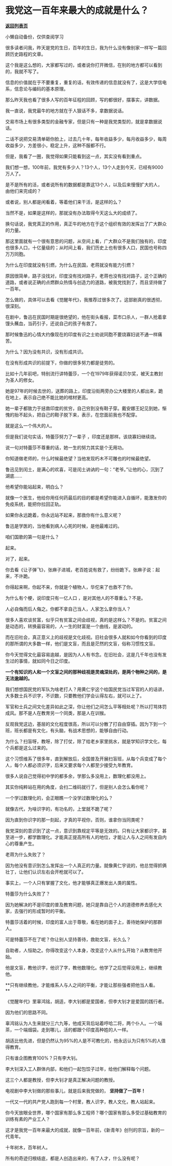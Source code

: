 # 我党这一百年来最大的成就是什么？

[**返回列表页**](/gzh/记忆承载3)

小懒自动备份，仅供查阅学习

很多读者问我，昨天是党的生日，百年的生日，我为什么没有像别家一样写一篇回顾历史路程的文章。  

  

这个我是这么想的，大家都写过的，或者说你打开微信，在别的地方都可以看到的，我就不写了。

  

信息的价值就在于不要重复，重复的话，有效传递的信息就没有了，这是大学信电系，信息论与编码的基本原理。

  

那么昨天我也看了很多人写的百年征程的回顾，写的都很好，摆事实，讲数据。  

  

我一直说，我党最牛的地方就在于人狠话不多，拿数据说话。

  

交易市场上有很多类型的金融专家，但是只有一种是我党类型的，就是拿数据说话。  

  

二话不说把交易清单砸你脸上，过去几十年，每年收益多少，每月收益多少，每周收益多少，方差很小，稳定上升，这种不服都不行。

  

但是，我看了一圈，我觉得如果只能看到这一点，其实没有看到重点。  

  

我们想一想，100年前，我党有多少人？13个人，13个人走到今天，已经有9000万人了。  

  

是不是所有的活，或者说所有的数据都是靠这13个人，以及后来慢慢扩大的人，由他们来完成的？  

  

或者说，别人都是闲看着，等着他们来干活，是这样的么？

  

当然不是，如果是这样的，那就没有办法取得今天这么大的成绩了。

  

换句话说，我党真正的作用，真正牛的地方在于这个组织有效的发挥出了广大群众的力量。  

  

那这里面就有一个很有意思的问题，从空间上看，广大群众不是我们独有的，印度也很多人口，十亿量级的；从时间上看，我们历史上也有很多人口，民国也号称四万万同胞。  

  

为什么在印度就没有引燃，为什么在民国，老蒋就没有能力引燃？

  

原因很简单，路子没找对，印度没有找对路子，老蒋也没有找对路子，这个正确的道路，或者说正确的点燃群众热情与创造力的道路，被我党找到了，而且坚持做了一百年。

  

怎么做的，具体可以去看《觉醒年代》，我推荐过很多次了。这部剧真的很透彻，很深刻。

  

在剧中，鲁迅在民国时期是很绝望的，他在街头看报，菜市口杀人，一群人抢着拿馒头蘸血，当药引子，还说自己的孩子有救了。

  

那时候鲁迅的心情大约像现在的印度有识之士劝说同胞不要烧寡妇说不通一样痛苦。

  

为什么？因为没有共识，没有形成共识。

  

在没有形成共识的前提下，你做的很多努力都是徒劳的。

  

比如十几年前吧，特别流行讲特蕾莎，一个在1979年获得诺贝尔奖，被天主教封为圣人的修女。

  

她是97年的时候去世的，送葬的路上，印度沿街两旁办公大楼里的人都出来，跪在地上，表示自己绝不能比她的棺材更高。  

  

她一辈子都致力于拯救印度的贫穷，自己穷到没有鞋子穿。戴安娜王妃见到她，惭愧的抬不起头，把自己的鞋子脱下来，表示，在您面前我也不配穿。  

  

就是这么一个伟大的人。  

  

但是我们说句实话，特蕾莎努力了一辈子 ，印度还是那样。该烧寡妇继续烧。  

  

说一句对特蕾莎不尊重的话，她一生的努力其实是个无用功。

  

你知道做老师的，什么时候最绝望？当他发现朽木不可雕也的时候最绝望。

  

鲁迅见到闰土，是满心的欢喜，可是闰土讷讷的一句：“老爷。”让他的心，沉到了湖底......

  

他希望你能站起来，明白么？  

  

就像一个医生，他给你用任何药最后的目的都是希望你能进入自循环，能激发你的免疫系统，能把你拉回正轨。  

  

如果你永远跪着，你永远站不起来，那救你有什么意义呢？  

  

鲁迅是学医的，当他看到病人心死的时候，是他最难过的。

  

咱们国歌的第一句是什么？  

  

起来。

  

对了，起来。

  

你去看《让子弹飞》，张麻子进城，老百姓说有救了，纷纷跪下。张麻子说：起来，不许跪。

  

你得起来啊，你起不来，你就是个植物人，华佗来了也救不了你。  

  

为什么有个梗，说印度只有一亿人口 ，是对其他人的不尊重么？不是。  

  

人必自侮而后人侮之。你都不拿自己当人，人家怎么拿你当人？  

  

很多人喜欢谈贫富，似乎只有贫富之间会歧视，真的是这样么？不是的。贫富之间是动态的，转换最容易的，人一生的财富是一个曲线，是波动的。  

  

而在旧社会，真正意义上的歧视是文化歧视。旧社会很多人就和如今你看到的印度的那所谓的大多数一样，他们是文盲，而且是茫然的文盲，俗称习惯性文盲。

  

你今天觉得文化最容易逾越，是因为人人有书念。在旧社会，这是几千年也没有发生过的事情，就如同今日之印度。

  

 **一个有知识的人和一个文盲之间的那种歧视是灵魂深处的，是两个物种之间的，是无法逾越的。**  

  

我们想想国民党的军队为啥老打人？用黄仁宇这个给国民党当过军官的人的话讲，大多数士兵不识字，不识数，只要教他们学会认得左右，就可以上了。  

  

军官和士兵之间文化差异如此之深，你让他们之间怎么平等相处呢？所以打骂体罚成风。那不是人在教育另一个同类，那是人在训猴。  

  

反观我党这边，基层的文化程度很高，所以可以分散了打自由穿插。因为下到一个班，班长都是有文化，有头脑，有战术思想的，能够自由行动。  

  

为什么？扫盲呀，教呀，除了打仗，除了给老乡家里挑水，就是学知识学文化，每个兵都是这么过来的。  

  

这个习惯维系了很多年，直到解放后，全国普及开展扫盲班，从每个兵变成了每个人，每个人都必须识字，后来又要求每个人都至少接受九年教育。  

  

很多人说自己觉得初中学的都多余，学那么多没用上，数理化都没用上。

  

其实你纯粹站在用的角度，会扫二维码就行了，但是别人会怎么看你呢？  

  

一个学过数理化的，会正眼瞧一个没学过数理化的么？

  

就像古代，为啥识字的，有功名的，上堂就不跪了呢？

  

因为直到你识字的那一刻起，才真的平视你，否则，谁拿你当同类呢？  

  

我党深刻的意识到了这一点，意识到靠规定平等是无效的。只有让大家都识字，甚至进一步，都学数理化。才能真正提高所有人的地位，才能让人与人之间有发自内心的尊重产生。  

  

老蒋为什么失败了？

  

因为他没有意识到怎么发挥出一个人真正的力量。就像黄仁宇说的，他总觉得抓俩壮丁，让他们认识左右会开枪就可以了。

  

事实上，一个人只有掌握了文化，他才能够真正爆发出人类的属性。

  

特蕾莎为什么失败了？  

  

因为她解决的不是印度的普及教育问题，她只是靠自己个人的道德修养去感化大家，去强行的形成暂时的平衡。  

  

特蕾莎活着的时候，印度的富人出于尊敬，看在她的面子上，善待她保护的那群人。  

  

可是特蕾莎不在了呢？你让别人坚持善待，救助文盲，长久么？

  

自助者，人恒助之。你得改变这个人本身，改变这个人从什么开始？从教育他开始。

  

他是文盲，教他识字，他识了字，教他数理化。他学了之后觉得没用上，继续教他。  

  

 **只有继续教他，才能维系人与人之间的平衡，才能让那些强者把他当人看。  
**

  

《觉醒年代》里辜鸿铭，胡适，李大钊都是爱国者，但李大钊才是爱国的践行者。  

  

因为他们的思路不同。

  

辜鸿铭认为人生来就分三六九等，他成天背后站着哼哈二将，两个仆人。一个端茶，一个端烟袋。走到哪儿，活的都跟个印度高种姓的人一样。

  

胡适比他先进，但是仍然认为95%的人是不可教化的，他永远认为只有5%的人值得教育。  

  

只有谁企图教育100%？只有李大钊。  

  

李大钊深入工人群体内部，和他们一起包饺子过年，给他们解释每个问题。

  

这三个人都是教授，但李大钊才是真正解决问题的教授。

  

电视剧中李大钊做的那些事儿，就是后来我党做的， **坚持做了一百年！**  

  

一代又一代的共产党人跑到每一个村里，教人识字，教人文化，教人站起来。  

  

你今天放眼全世界，哪个国家有那么多工程师？哪个国家有那么多受过基础教育的训练有素的产业工人？

  

这才是我党一百年来最大的成就，就像一百年前，《新青年》创刊的宗旨，新的一代青年。  

  

十年树木，百年树人。  

  

所有的奇迹归根结底，都是人创造出来的，有了人才，什么没有呢？

